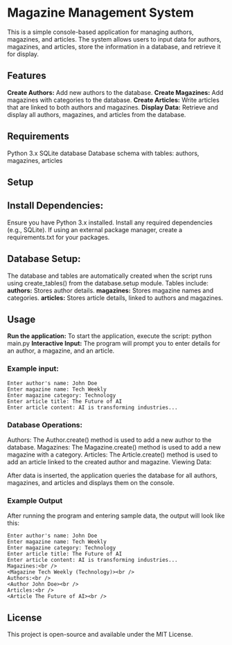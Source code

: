 # Magazine Management System
This is a simple console-based application for managing authors, magazines, and articles. 
The system allows users to input data for authors, magazines, and articles, store the information 
in a database, and retrieve it for display.

## Features
  **Create Authors:** Add new authors to the database.
  **Create Magazines:** Add magazines with categories to the database.
  **Create Articles:** Write articles that are linked to both authors and magazines.
  **Display Data:** Retrieve and display all authors, magazines, and articles from the database.

## Requirements
Python 3.x
SQLite database
Database schema with tables: authors, magazines, articles

## Setup
## **Install Dependencies:**
  Ensure you have Python 3.x installed.
  Install any required dependencies (e.g., SQLite).
  If using an external package manager, create a requirements.txt for your packages.

## **Database Setup:**
  The database and tables are automatically created when the script runs using create_tables() from the database.setup module.
  Tables include:
    **authors:** Stores author details.
    **magazines:** Stores magazine names and categories.
    **articles:** Stores article details, linked to authors and magazines.

## Usage
  **Run the application:**
    To start the application, execute the script:
      python main.py
  **Interactive Input:**
    The program will prompt you to enter details for an author, a magazine, and an article.
  ### Example input:

    Enter author's name: John Doe
    Enter magazine name: Tech Weekly
    Enter magazine category: Technology
    Enter article title: The Future of AI
    Enter article content: AI is transforming industries...

  ### **Database Operations:**

Authors: The Author.create() method is used to add a new author to the database.
Magazines: The Magazine.create() method is used to add a new magazine with a category.
Articles: The Article.create() method is used to add an article linked to the created author and magazine.
Viewing Data:

After data is inserted, the application queries the database for all authors, magazines, 
and articles and displays them on the console.

  ### Example Output
   After running the program and entering sample data, the output will look like this:

    Enter author's name: John Doe
    Enter magazine name: Tech Weekly
    Enter magazine category: Technology
    Enter article title: The Future of AI
    Enter article content: AI is transforming industries...
    Magazines:<br />
    <Magazine Tech Weekly (Technology)><br />
    Authors:<br />
    <Author John Doe><br />
    Articles:<br />
    <Article The Future of AI><br />

## License
This project is open-source and available under the MIT License.

